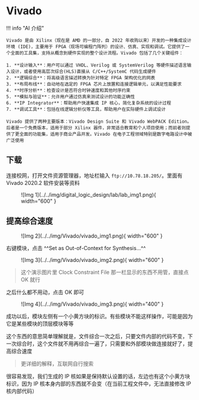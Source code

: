 # Vivado

!!! info "AI 介绍"

    Vivado 是由 Xilinx（现在是 AMD 的一部分，自 2022 年收购以来）开发的一种集成设计环境 (IDE)，主要用于 FPGA（现场可编程门阵列）的设计、仿真、实现和调试。它提供了一个全面的工具集，支持从概念到硬件实现的整个设计流程。Vivado 包括了几个关键组件：
    
    1. **设计输入**：用户可以通过 VHDL、Verilog 或 SystemVerilog 等硬件描述语言输入设计，或者使用高层次综合(HLS)直接从 C/C++/SystemC 代码生成硬件
    2. **逻辑综合**：将高级语言描述转换为针对特定 FPGA 架构优化的网表
    3. **布局布线**：自动地在选定的 FPGA 芯片上放置和连接逻辑单元，以满足性能要求
    4. **时序分析**：检查设计是否符合时钟速度和其他时序约束
    5. **模拟与验证**：允许用户通过仿真来测试设计的功能正确性
    6. **IP Integrator**：帮助用户快速集成 IP 核心，简化复杂系统的设计过程
    7. **调试工具**：包括在线逻辑分析仪等工具，帮助用户在实际硬件上调试设计
    
    Vivado 提供了两种主要版本：Vivado Design Suite 和 Vivado WebPACK Edition。后者是一个免费版本，适用于部分 Xilinx 器件，非常适合教育和个人项目使用；而前者则提供了更全面的功能集，适用于商业产品开发。Vivado 在电子工程领域特别是数字电路设计中被广泛使用

## 下载

连接校网，打开文件资源管理器，地址栏输入 `ftp://10.78.18.205/`。里面有 Vivado 2020.2 软件安装等资料

<figure markdown="span">
    ![Img 1](../../img/digital_logic_design/lab/lab_img1.png){ width="600" }
</figure>

## 提高综合速度

<figure markdown="span">
    ![Img 2](../../img/Vivado/vivado_img1.png){ width="600" }
</figure>

右键模块，点击 ^^Set as Out-of-Context for Synthesis...^^

<figure markdown="span">
    ![Img 3](../../img/Vivado/vivado_img2.png){ width="600" }
</figure>

> 这个演示图片里 Clock Constraint File 那一栏显示的东西不用管，直接点 OK 就行

之后什么都不用动，点击 OK 即可

<figure markdown="span">
    ![Img 4](../../img/Vivado/vivado_img3.png){ width="400" }
</figure>

成功以后，模块左侧有一个小黄方块的标识。有些模块不能这样操作，可能是因为它是某些模块的顶层模块等等

这个东西的意思简单理解就是，文件综合一次之后，只要文件内部的代码不变，下一次综合时，这个文件就不用再综合一遍了，只需要和外部模块做连接就好了，提高综合速度

> 更详细的解释，互联网自行搜索

很容易发现，我们生成的 IP 核如果是保持默认设置的话，左边也有这个小黄方块标识，因为 IP 核本身内部的东西就不会变（在当前工程文件中，无法直接修改 IP 核内部代码）